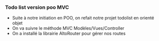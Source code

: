 ### Todo list version poo MVC

- Suite à notre initiation en POO, on refait notre projet todolist en orienté objet
- On va suivre le méthode MVC Modèles/Vues/Controller
- On a installé la librairie AltoRouter pour gérer nos routes